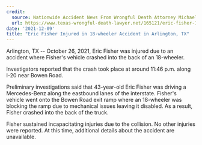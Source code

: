 ```yaml
---
credit:
  source: Nationwide Accident News From Wrongful Death Attorney Michael Grossman
  url: https://www.texas-wrongful-death-lawyer.net/165121/eric-fisher-18-wheeler-accident-arlington-tx.htm
date: '2021-12-09'
title: "Eric Fisher Injured in 18-wheeler Accident in Arlington, TX"
---
```

Arlington, TX -- October 26, 2021, Eric Fisher was injured due to an accident where Fisher's vehicle crashed into the back of an 18-wheeler.

Investigators reported that the crash took place at around 11:46 p.m. along I-20 near Bowen Road.

Preliminary investigations said that 43-year-old Eric Fisher was driving a Mercedes-Benz along the eastbound lanes of the interstate. Fisher's vehicle went onto the Bowen Road exit ramp where an 18-wheeler was blocking the ramp due to mechanical issues leaving it disabled. As a result, Fisher crashed into the back of the truck.

Fisher sustained incapacitating injuries due to the collision. No other injuries were reported. At this time, additional details about the accident are unavailable.
